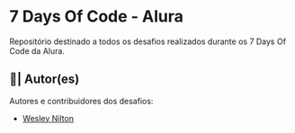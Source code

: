 # 7 Days Of Code - Alura
Repositório destinado a todos os desafios realizados durante os 7 Days Of Code da Alura.

## 👥| Autor(es)
Autores e contribuidores dos desafios:

- [Wesley Nilton](https://github.com/Wesley-Nilton)